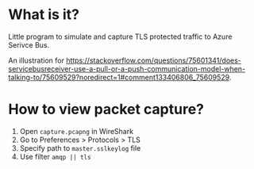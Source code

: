 # What is it?

Little program to simulate and capture TLS protected traffic to Azure Serivce Bus.

An illustration for https://stackoverflow.com/questions/75601341/does-servicebusreceiver-use-a-pull-or-a-push-communication-model-when-talking-to/75609529?noredirect=1#comment133406806_75609529.

# How to view packet capture?

1. Open `capture.pcapng` in WireShark
2. Go to Preferences > Protocols > TLS
3. Specify path to `master.sslkeylog` file
4. Use filter `amqp || tls`